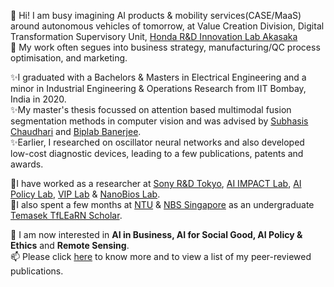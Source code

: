 🌱 Hi! I am busy imagining AI products & mobility services(CASE/MaaS) around autonomous vehicles of tomorrow, at Value Creation Division, Digital Transformation Supervisory Unit, <a href="https://www.hondarandd.jp/point.php?pid=1268&amp;lang=en">Honda R&amp;D Innovation Lab Akasaka</a><br>
🌱 My work often segues into business strategy, manufacturing/QC process optimisation, and marketing.


✨I graduated with a Bachelors &amp; Masters in Electrical Engineering and a minor in Industrial Engineering &amp; Operations Research from IIT Bombay, India in 2020.<br>
✨My master's thesis focussed on attention based multimodal fusion segmentation methods in computer vision and was advised by <a href="https://www.ee.iitb.ac.in/web/people/faculty/home/sc">Subhasis Chaudhari</a> and <a href="https://biplab-banerjee.github.io">Biplab Banerjee</a>.<br>
✨Earlier, I researched on oscillator neural networks and also developed low-cost diagnostic devices, leading to a few publications, patents and awards.

👀I have worked as a researcher at <a href="https://www.sony.co.jp/">Sony R&amp;D Tokyo</a>, <a href="https://biplab-banerjee.github.io/">AI IMPACT Lab</a>, <a href="https://anupamguha.com/"> AI Policy Lab</a>, <a href="https://www.ee.iitb.ac.in/web/people/faculty/home/sc">VIP Lab</a> &amp; <a href="https://www.nanobioslab.com/">NanoBios Lab</a>.<br>
👀I also spent a few months at <a href="https://www.ntu.edu.sg"> NTU</a> &amp; <a href="https://nbs.ntu.edu.sg/Pages/default.aspx"> NBS Singapore</a> as an undergraduate <a href="https://global.ntu.edu.sg/GMP/gemdiscoverer/Special%20Programmes/Pages/TFI--Learn.aspx">Temasek TfLEaRN Scholar</a>.</h4>

💞️ I am now interested in <b>AI in Business, AI for Social Good, AI Policy &amp; Ethics</b> and <b>Remote Sensing</b>.<br>
📫 Please click <a href="https://satyammohla.com/research.html">here</a> to know more and to view a list of my peer-reviewed publications.

